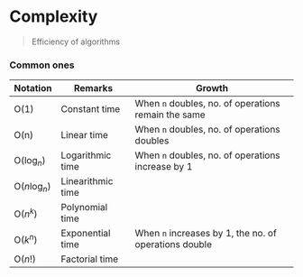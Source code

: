# Complexity

> Efficiency of algorithms

### Common ones
| Notation      | Remarks           | Growth                                                |
| ------------- | ----------------- | ----------------------------------------------------- |
| O(1)          | Constant time     | When `n` doubles, no. of operations remain the same   |
| O(n)          | Linear time       | When `n` doubles, no. of operations doubles           |
| O($\log_n$)   | Logarithmic time  | When `n` doubles, no. of operations increase by 1     |
| O($n \log_n$) | Linearithmic time |                                                       |
| O($n^k$)      | Polynomial time   |                                                       |
| O($k^n$)      | Exponential time  | When `n` increases by 1, the no. of operations double |
| O($n!$)       | Factorial time    |                                                       |

